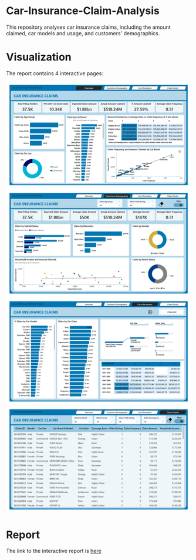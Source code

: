 # Car-Insurance-Claim-Analysis
This repository analyses car insurance claims, including the amount claimed, car models and usage, and customers' demographics.

# Visualization
The report contains 4 interactive pages:

![](https://github.com/Ratafar22/Car-Insurance-Claim-Analysis/blob/main/Car%20Insurance%20Claim_page-0001.jpg)
![](https://github.com/Ratafar22/Car-Insurance-Claim-Analysis/blob/main/Car%20Insurance%20Claim_page-0002.jpg)
![](https://github.com/Ratafar22/Car-Insurance-Claim-Analysis/blob/main/Car%20Insurance%20Claim_page-0003.jpg)
![](https://github.com/Ratafar22/Car-Insurance-Claim-Analysis/blob/main/Car%20Insurance%20Claim_page-0004.jpg)

# Report
The link to the interactive report is [here](https://app.powerbi.com/view?r=eyJrIjoiN2MxNWNlNDYtMjBjOS00MGQ3LWJjM2UtOWUwZWZiMTg5MjUxIiwidCI6IjExODg4MzNmLTRiMTktNDYzYS04OThmLWM2ODMxNmRjOTQ1NiJ9)

